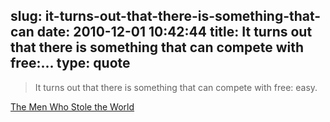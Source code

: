slug: it-turns-out-that-there-is-something-that-can
date: 2010-12-01 10:42:44
title: It turns out that there is something that can compete with free:...
type: quote
---

> It turns out that there is something that can compete with free: easy.

[The Men Who Stole the World](http://www.time.com/time/specials/packages/printout/0,29239,2032304_2032746_2032903,00.html)
